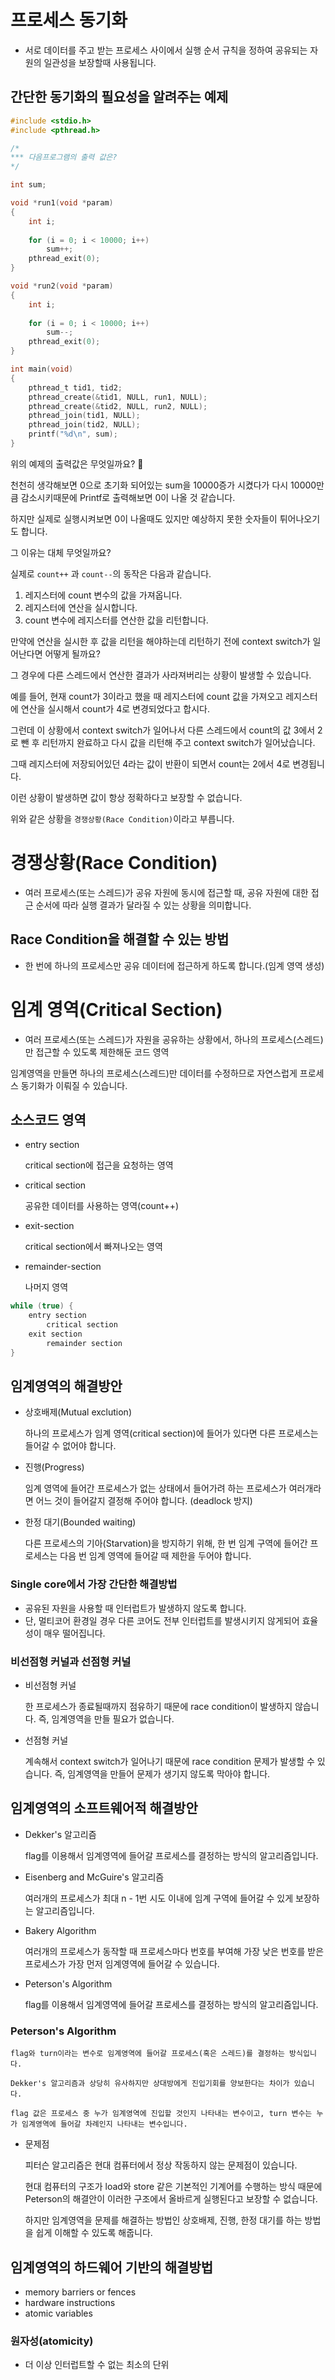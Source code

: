 # 프로세스 동기화
- 서로 데이터를 주고 받는 프로세스 사이에서 실행 순서 규칙을 정하여 공유되는 자원의 일관성을 보장할때 사용됩니다.

## 간단한 동기화의 필요성을 알려주는 예제

``` c
#include <stdio.h>
#include <pthread.h>

/*
*** 다음프로그램의 출력 값은?
*/

int sum;

void *run1(void *param)
{
	int i;
	
	for (i = 0; i < 10000; i++)
		sum++;
	pthread_exit(0);
}

void *run2(void *param)
{
	int i;
	
	for (i = 0; i < 10000; i++)
		sum--;
	pthread_exit(0);
}

int main(void)
{
	pthread_t tid1, tid2;
	pthread_create(&tid1, NULL, run1, NULL);
	pthread_create(&tid2, NULL, run2, NULL);
	pthread_join(tid1, NULL);
	pthread_join(tid2, NULL);
	printf("%d\n", sum);
}
```
위의 예제의 출력값은 무엇일까요? 🤔

천천히 생각해보면 0으로 초기화 되어있는 sum을 10000증가 시켰다가 다시 10000만큼 감소시키때문에 Printf로 출력해보면 0이 나올 것 같습니다.

하지만 실제로 실행시켜보면 0이 나올때도 있지만 예상하지 못한 숫자들이 튀어나오기도 합니다.

그 이유는 대체 무엇일까요?

실제로 `count++` 과 `count--`의 동작은 다음과 같습니다.

1. 레지스터에 count 변수의 값을 가져옵니다.
2. 레지스터에 연산을 실시합니다.
3. count 변수에 레지스터를 연산한 값을 리턴합니다.

만약에 연산을 실시한 후 값을 리턴을 해야하는데 리턴하기 전에 context switch가 일어난다면 어떻게 될까요?

그 경우에 다른 스레드에서 연산한 결과가 사라져버리는 상황이 발생할 수 있습니다.

예를 들어, 현재 count가 3이라고 했을 때 레지스터에 count 값을 가져오고 레지스터에 연산을 실시해서 count가 4로 변경되었다고 합시다.

그런데 이 상황에서 context switch가 일어나서 다른 스레드에서 count의 값 3에서 2로 뺀 후 리턴까지 완료하고 다시 값을 리턴해 주고 context switch가 일어났습니다.

그때 레지스터에 저장되어있던 4라는 값이 반환이 되면서 count는 2에서 4로 변경됩니다.

이런 상황이 발생하면 값이 항상 정확하다고 보장할 수 없습니다.

위와 같은 상황을 `경쟁상황(Race Condition)`이라고 부릅니다.

# 경쟁상황(Race Condition)
- 여러 프로세스(또는 스레드)가 공유 자원에 동시에 접근할 때, 공유 자원에 대한 접근 순서에 따라 실행 결과가 달라질 수 있는 상황을 의미합니다.

## Race Condition을 해결할 수 있는 방법
- 한 번에 하나의 프로세스만 공유 데이터에 접근하게 하도록 합니다.(임계 영역 생성)

# 임계 영역(Critical Section)
- 여러 프로세스(또는 스레드)가 자원을 공유하는 상황에서, 하나의 프로세스(스레드)만 접근할 수 있도록 제한해둔 코드 영역

임계영역을 만들면 하나의 프로세스(스레드)만 데이터를 수정하므로 자연스럽게 프로세스 동기화가 이뤄질 수 있습니다.

## 소스코드 영역
- entry section

	critical section에 접근을 요청하는 영역

- critical section

	공유한 데이터를 사용하는 영역(count++)

- exit-section

	critical section에서 빠져나오는 영역

- remainder-section

	나머지 영역

``` c
while (true) {
	entry section
		critical section
	exit section
		remainder section
}
```

## 임계영역의 해결방안
- 상호배제(Mutual exclution)

	하나의 프로세스가 임계 영역(critical section)에 들어가 있다면 다른 프로세스는 들어갈 수 없어야 합니다.

- 진행(Progress)

	임계 영역에 들어간 프로세스가 없는 상태에서 들어가려 하는 프로세스가 여러개라면 어느 것이 들어갈지 결정해 주어야 합니다. (deadlock 방지)

- 한정 대기(Bounded waiting)

	다른 프로세스의 기아(Starvation)을 방지하기 위해, 한 번 임계 구역에 들어간 프로세스는 다음 번 임계 영역에 들어갈 때 제한을 두어야 합니다.

### Single core에서 가장 간단한 해결방법
- 공유된 자원을 사용할 때 인터럽트가 발생하지 않도록 합니다.
- 단, 멀티코어 환경일 경우 다른 코어도 전부 인터럽트를 발생시키지 않게되어 효율성이 매우 떨어집니다.

### 비선점형 커널과 선점형 커널
- 비선점형 커널

	한 프로세스가 종료될때까지 점유하기 때문에 race condition이 발생하지 않습니다.
	즉, 임계영역을 만들 필요가 없습니다.

- 선점형 커널

	계속해서 context switch가 일어나기 때문에 race condition 문제가 발생할 수 있습니다.
	즉, 임계영역을 만들어 문제가 생기지 않도록 막아야 합니다.

## 임계영역의 소프트웨어적 해결방안
- Dekker's 알고리즘

	flag를 이용해서 임계영역에 들어갈 프로세스를 결정하는 방식의 알고리즘입니다.

- Eisenberg and McGuire's 알고리즘

	여러개의 프로세스가 최대 n - 1번 시도 이내에 임계 구역에 들어갈 수 있게 보장하는 알고리즘입니다.

- Bakery Algorithm

	여러개의 프로세스가 동작할 때 프로세스마다 번호를 부여해 가장 낮은 번호를 받은 프로세스가 가장 먼저 임계영역에 들어갈 수 있습니다.

- Peterson's Algorithm

	flag를 이용해서 임계영역에 들어갈 프로세스를 결정하는 방식의 알고리즘입니다.

### Peterson's Algorithm

	flag와 turn이라는 변수로 임계영역에 들어갈 프로세스(혹은 스레드)를 결정하는 방식입니다.

	Dekker's 알고리즘과 상당히 유사하지만 상대방에게 진입기회를 양보한다는 차이가 있습니다.

	flag 값은 프로세스 중 누가 임계영역에 진입할 것인지 나타내는 변수이고, turn 변수는 누가 임계영역에 들어갈 차례인지 나타내는 변수입니다.


- 문제점

	피터슨 알고리즘은 현대 컴퓨터에서 정상 작동하지 않는 문제점이 있습니다.

	현대 컴퓨터의 구조가 load와 store 같은 기본적인 기계어를 수행하는 방식 때문에 Peterson의 해결안이 이러한 구조에서 올바르게 실행된다고 보장할 수 없습니다.

	하지만 임계영역을 문제를 해결하는 방법인 상호배제, 진행, 한정 대기를 하는 방법을 쉽게 이해할 수 있도록 해줍니다.

## 임계영역의 하드웨어 기반의 해결방법
- memory barriers or fences
- hardware instructions
- atomic variables

### 원자성(atomicity)
- 더 이상 인터럽트할 수 없는 최소의 단위

